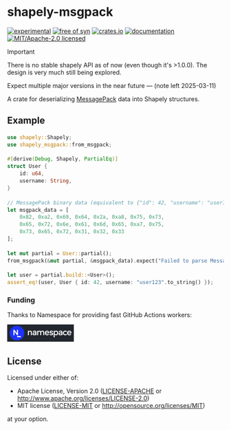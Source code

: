 # shapely-msgpack

[![experimental](https://img.shields.io/badge/status-highly%20experimental-orange)](https://github.com/fasterthanlime/shapely)
[![free of syn](https://img.shields.io/badge/free%20of-syn-hotpink)](https://github.com/fasterthanlime/free-of-syn)
[![crates.io](https://img.shields.io/crates/v/shapely-msgpack.svg)](https://crates.io/crates/shapely-msgpack)
[![documentation](https://docs.rs/shapely-msgpack/badge.svg)](https://docs.rs/shapely-msgpack)
[![MIT/Apache-2.0 licensed](https://img.shields.io/crates/l/shapely-msgpack.svg)](./LICENSE)

> [!IMPORTANT]
>
> There is no stable shapely API as of now (even though it's >1.0.0). The design
> is very much still being explored.
>
> Expect multiple major versions in the near future — (note left 2025-03-11)

A crate for deserializing [MessagePack](https://msgpack.org/) data into Shapely structures.

## Example

```rust
use shapely::Shapely;
use shapely_msgpack::from_msgpack;

#[derive(Debug, Shapely, PartialEq)]
struct User {
    id: u64,
    username: String,
}

// MessagePack binary data (equivalent to {"id": 42, "username": "user123"})
let msgpack_data = [
    0x82, 0xa2, 0x69, 0x64, 0x2a, 0xa8, 0x75, 0x73,
    0x65, 0x72, 0x6e, 0x61, 0x6d, 0x65, 0xa7, 0x75,
    0x73, 0x65, 0x72, 0x31, 0x32, 0x33
];

let mut partial = User::partial();
from_msgpack(&mut partial, &msgpack_data).expect("Failed to parse MessagePack data");

let user = partial.build::<User>();
assert_eq!(user, User { id: 42, username: "user123".to_string() });
```

### Funding

Thanks to Namespace for providing fast GitHub Actions workers:

<a href="https://namespace.so"><img src="./static/namespace-d.svg" height="40"></a>

## License

Licensed under either of:

- Apache License, Version 2.0 ([LICENSE-APACHE](LICENSE-APACHE) or http://www.apache.org/licenses/LICENSE-2.0)
- MIT license ([LICENSE-MIT](LICENSE-MIT) or http://opensource.org/licenses/MIT)

at your option.
